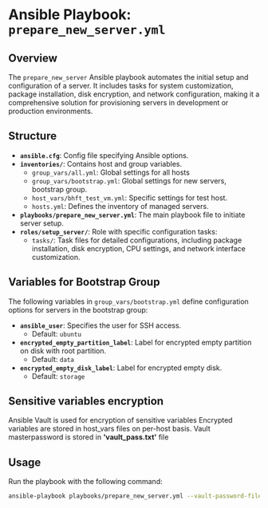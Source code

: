 # Ansible Playbook: `prepare_new_server.yml`


## Overview

The `prepare_new_server` Ansible playbook automates the initial setup and configuration of a server. It includes tasks for system customization, package installation, disk encryption, and network configuration, making it a comprehensive solution for provisioning servers in development or production environments.


## Structure

- **`ansible.cfg`**: Config file specifying Ansible options.
- **`inventories/`**: Contains host and group variables.
  - `group_vars/all.yml`: Global settings for all hosts
  - `group_vars/bootstrap.yml`: Global settings for new servers, bootstrap group.
  - `host_vars/bhft_test_vm.yml`: Specific settings for test host.
  - `hosts.yml`: Defines the inventory of managed servers.
- **`playbooks/prepare_new_server.yml`**: The main playbook file to initiate server setup.
- **`roles/setup_server/`**: Role with specific configuration tasks:
  - `tasks/`: Task files for detailed configurations, including package installation, disk encryption, CPU settings, and network interface customization.


## Variables for Bootstrap Group

The following variables in `group_vars/bootstrap.yml` define configuration options for servers in the bootstrap group:

- **`ansible_user`**: Specifies the user for SSH access.
  - Default: `ubuntu`
- **`encrypted_empty_partition_label`**: Label for encrypted empty partition on disk with root partition.
  - Default: `data`
- **`encrypted_empty_disk_label`**: Label for encrypted empty disk.
  - Default: `storage`

## Sensitive variables encryption

Ansible Vault is used for encryption of sensitive variables
Encrypted variables are stored in host_vars files on per-host basis.
Vault masterpassword is stored in **'vault_pass.txt'** file

## Usage

Run the playbook with the following command:

```bash
ansible-playbook playbooks/prepare_new_server.yml --vault-password-file vault_pass.txt
